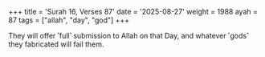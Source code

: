+++
title = 'Surah 16, Verses 87'
date = '2025-08-27'
weight = 1988
ayah = 87
tags = ["allah", "day", "god"]
+++

They will offer ˹full˺ submission to Allah on that Day, and whatever ˹gods˺ they fabricated will fail them.